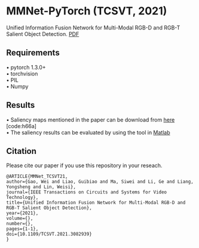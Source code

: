 # MMNet-PyTorch (TCSVT, 2021)
Unified Information Fusion Network for Multi-Modal RGB-D and RGB-T Salient Object Detection. [PDF](https://ieeexplore.ieee.org/document/9439490)

## Requirements
•	pytorch 1.3.0+   
•	torchvision   
•	PIL   
•	Numpy   

## Results
•	Saliency maps mentioned in the paper can be download from [here](https://pan.baidu.com/s/1aEOSRSOEDloITsBbjqiGKQ ) [code:h66a]  
•	The saliency results can be evaluated by using the tool in [Matlab](http://dpfan.net/d3netbenchmark/)  

## Citation
Please cite our paper if you use this repository in your reseach.
```
@ARTICLE{MMNet_TCSVT21,  
author={Gao, Wei and Liao, Guibiao and Ma, Siwei and Li, Ge and Liang, Yongsheng and Lin, Weisi},  
journal={IEEE Transactions on Circuits and Systems for Video Technology},   
title={Unified Information Fusion Network for Multi-Modal RGB-D and RGB-T Salient Object Detection},   
year={2021},  
volume={},  
number={},  
pages={1-1},  
doi={10.1109/TCSVT.2021.3082939}
}
```
